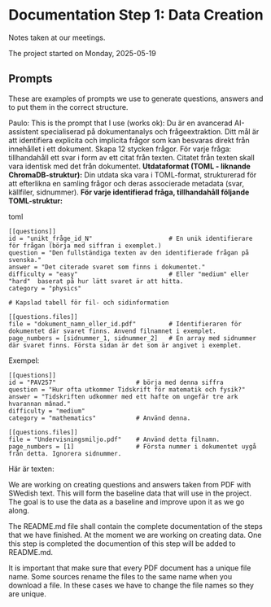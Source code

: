 # Documentation Step 1: Data Creation
Notes taken at our meetings.

The project started on Monday, 2025-05-19

## **Prompts**

These are examples of prompts we use to generate questions, answers and to put
them in the correct structure.

Paulo:
This is the prompt that I use (works ok):
Du är en avancerad AI-assistent specialiserad på dokumentanalys och frågeextraktion. 
Ditt mål är att identifiera explicita och implicita frågor som kan besvaras direkt från innehållet i ett dokument. Skapa 12 stycken frågor. 
För varje fråga: tillhandahåll ett svar i form av ett citat från texten. 
Citatet från texten skall vara identisk med det från dokumentet. 
**Utdataformat (TOML - liknande ChromaDB-struktur):** 
Din utdata ska vara i TOML-format, strukturerad för att efterlikna en samling frågor och deras associerade metadata (svar, källfiler, sidnummer). 
**För varje identifierad fråga, tillhandahåll följande TOML-struktur:**

toml
```
[[questions]]
id = "unikt_fråge_id_N"                     # En unik identifierare för frågan (börja med siffran i exemplet.)
question = "Den fullständiga texten av den identifierade frågan på svenska."
answer = "Det citerade svaret som finns i dokumentet."
difficulty = "easy"                         # Eller "medium" eller "hard"  baserat på hur lätt svaret är att hitta.
category = "physics" 

# Kapslad tabell för fil- och sidinformation

[[questions.files]]
file = "dokument_namn_eller_id.pdf"         # Identifieraren för dokumentet där svaret finns. Anvend filnamnet i exemplet. 
page_numbers = [sidnummer_1, sidnummer_2]   # En array med sidnummer där svaret finns. Första sidan är det som är angivet i exemplet.
```

Exempel:

```
[[questions]]
id = "PAV257"                      # börja med denna siffra
question = "Hur ofta utkommer Tidskrift för matematik och fysik?"
answer = "Tidskriften udkommer med ett hafte om ungefär tre ark hvarannan mânad."
difficulty = "medium"
category = "mathematics"           # Använd denna. 

[[questions.files]]
file = "Undervisningsmiljo.pdf"    # Använd detta filnamn.
page_numbers = [1]                 # Första nummer i dokumentet uygå från detta. Ignorera sidnummer. 
```

Här är texten:


We are working on creating questions and answers taken from PDF with SWedish text.
This will form the baseline data that will use in the project. The goal is to use
the data as a baseline and improve upon it as we go along.

The README.md file shall contain the complete documentation of the steps that we
have finished. At the moment we are working on creating data. One this step is
completed the documention of this step will be added to README.md.

It is important that make sure that every PDF document has a unique file name.
Some sources rename the files to the same name when you download a file. In these
cases we have to change the file names so they are unique.
